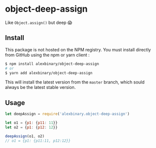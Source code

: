 # object-deep-assign

Like `Object.assign()` but deep 😱

## Install

This package is not hosted on the NPM registry.
You must install directly from GitHub using the npm or yarn client :

```bash
$ npm install alexbinary/object-deep-assign
# or
$ yarn add alexbinary/object-deep-assign
```

This will install the latest version from the `master` branch, which sould always be the latest stable version.

## Usage

```javascript
let deepAssign = require('alexbinary.object-deep-assign')

let o1 = {p1: {p11: 11}}
let o2 = {p1: {p12: 12}}

deepAssign(o1, o2)
// o1 = {p1: {p11:11, p12:12}}
```
